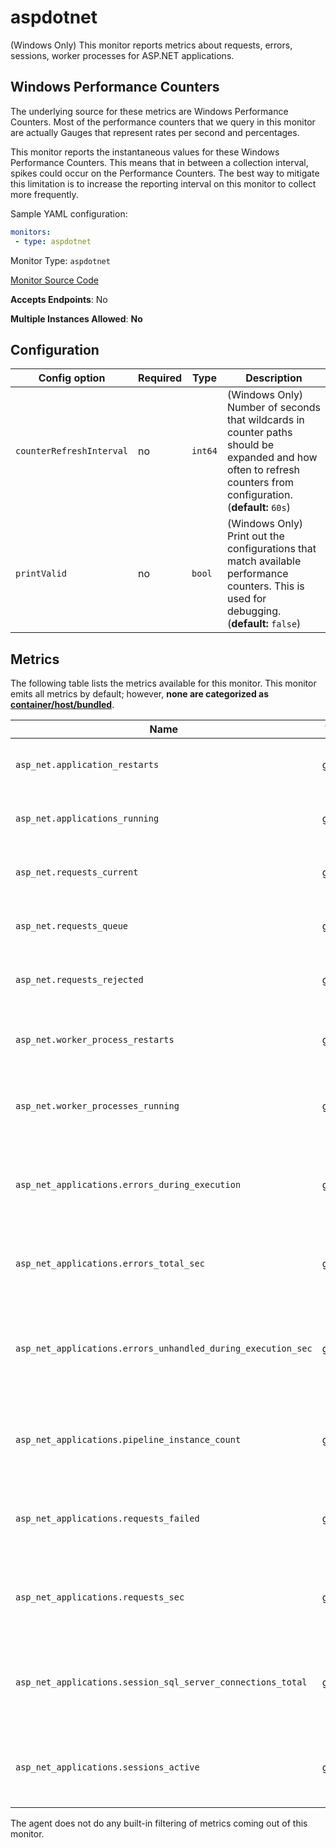 <!--- GENERATED BY gomplate from scripts/docs/monitor-page.md.tmpl --->

# aspdotnet

(Windows Only) This monitor reports metrics about requests, errors, sessions,
worker processes for ASP.NET applications.

## Windows Performance Counters
The underlying source for these metrics are Windows Performance Counters.
Most of the performance counters that we query in this monitor are actually Gauges
that represent rates per second and percentages.

This monitor reports the instantaneous values for these Windows Performance Counters.
This means that in between a collection interval, spikes could occur on the
Performance Counters.  The best way to mitigate this limitation is to increase
the reporting interval on this monitor to collect more frequently.

Sample YAML configuration:

```yaml
monitors:
 - type: aspdotnet
```


Monitor Type: `aspdotnet`

[Monitor Source Code](https://github.com/signalfx/signalfx-agent/tree/master/internal/monitors/aspdotnet)

**Accepts Endpoints**: No

**Multiple Instances Allowed**: **No**

## Configuration

| Config option | Required | Type | Description |
| --- | --- | --- | --- |
| `counterRefreshInterval` | no | `int64` | (Windows Only) Number of seconds that wildcards in counter paths should be expanded and how often to refresh counters from configuration. (**default:** `60s`) |
| `printValid` | no | `bool` | (Windows Only) Print out the configurations that match available performance counters.  This is used for debugging. (**default:** `false`) |




## Metrics

The following table lists the metrics available for this monitor.
This monitor emits all metrics by default; however, **none are categorized as [container/host/bundled](https://docs.signalfx.com/en/latest/admin-guide/usage.html#about-custom-bundled-and-high-resolution-metrics)**.


| Name | Type | Description |
| ---  | ---  | ---         |
| `asp_net.application_restarts` | gauge | Count of ASP.NET application restarts. |
| `asp_net.applications_running` | gauge | Number of running ASP.NET applications. |
| `asp_net.requests_current` | gauge | Current number of ASP.NET requests. |
| `asp_net.requests_queue` | gauge | Number of queued ASP.NET requests. |
| `asp_net.requests_rejected` | gauge | Count of rejected ASP.NET requests. |
| `asp_net.worker_process_restarts` | gauge | Count of ASP.NET worker process restarts. |
| `asp_net.worker_processes_running` | gauge | Number of running ASP.NET worker processes. |
| `asp_net_applications.errors_during_execution` | gauge | Count of errors encountered by ASP.NET application durring execution. |
| `asp_net_applications.errors_total_sec` | gauge | Error rate per second for the given ASP.NET application. |
| `asp_net_applications.errors_unhandled_during_execution_sec` | gauge | Unhandled error rate per second countered while an ASP.NET application is running. |
| `asp_net_applications.pipeline_instance_count` | gauge | Number of instances in the ASP.NET application pipeline. |
| `asp_net_applications.requests_failed` | gauge | Count of failed requests in the ASP.NET application |
| `asp_net_applications.requests_sec` | gauge | Rate of requests in the ASP.NET application per second. |
| `asp_net_applications.session_sql_server_connections_total` | gauge | Number of connections to microsoft sql server by an ASP.NET application. |
| `asp_net_applications.sessions_active` | gauge | Number of active sessions in the ASP.NET application. |


The agent does not do any built-in filtering of metrics coming out of this
monitor.


